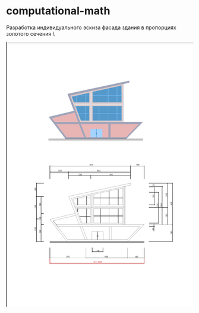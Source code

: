 # computational-math
Разработка индивидуального эскиза фасада здания в пропорциях золотого сечения \


![](img/frame.png)
